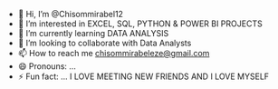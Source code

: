 - 👋 Hi, I’m @Chisommirabel12
- 👀 I’m interested in EXCEL, SQL, PYTHON & POWER BI PROJECTS
- 🌱 I’m currently learning DATA ANALYSIS
- 💞️ I’m looking to collaborate with Data Analysts
- 📫 How to reach me chisommirabeleze@gmail.com 
- 😄 Pronouns: ...
- ⚡ Fun fact: ... I LOVE MEETING NEW FRIENDS AND I LOVE MYSELF 

<!---
Chisommirabel12/Chisommirabel12 is a ✨ special ✨ repository because its `README.md` (this file) appears on your GitHub profile.
You can click the Preview link to take a look at your changes.
--->
